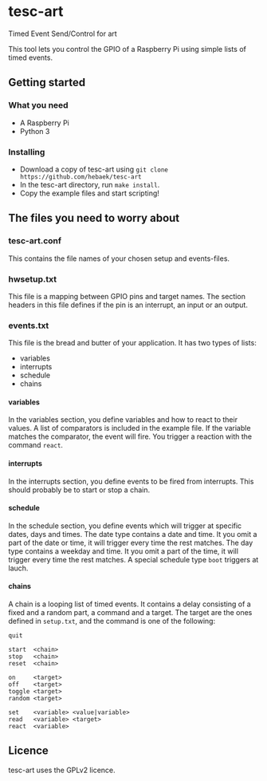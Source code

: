 # tesc-art
Timed Event Send/Control for art

This tool lets you control the GPIO of a Raspberry Pi using simple lists of timed events.

## Getting started

### What you need
* A Raspberry Pi
* Python 3

### Installing
* Download a copy of tesc-art using `git clone https://github.com/hebaek/tesc-art`
* In the tesc-art directory, run `make install`.
* Copy the example files and start scripting!


## The files you need to worry about

### tesc-art.conf
This contains the file names of your chosen setup and events-files.

### hwsetup.txt
This file is a mapping between GPIO pins and target names.
The section headers in this file defines if the pin is an interrupt, an input or an output.

### events.txt
This file is the bread and butter of your application. It has two types of lists:
* variables
* interrupts
* schedule
* chains

#### variables
In the variables section, you define variables and how to react to their values.
A list of comparators is included in the example file.
If the variable matches the comparator, the event will fire.
You trigger a reaction with the command `react`.

#### interrupts
In the interrupts section, you define events to be fired from interrupts. This should probably be to start or stop a chain.

#### schedule
In the schedule section, you define events which will trigger at specific dates, days and times.
The date type contains a date and time. It you omit a part of the date or time, it will trigger every time the rest matches.
The day type contains a weekday and time. It you omit a part of the time, it will trigger every time the rest matches.
A special schedule type `boot` triggers at lauch.

#### chains
A chain is a looping list of timed events. It contains a delay consisting of a fixed and a random part, a command and a target.
The target are the ones defined in `setup.txt`, and the command is one of the following:
```
quit

start  <chain>
stop   <chain>
reset  <chain>

on     <target>
off    <target>
toggle <target>
random <target>

set    <variable> <value|variable>
read   <variable> <target>
react  <variable>
```


## Licence
tesc-art uses the GPLv2 licence.

